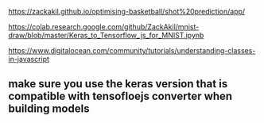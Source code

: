 
https://zackakil.github.io/optimising-basketball/shot%20prediction/app/

https://colab.research.google.com/github/ZackAkil/mnist-draw/blob/master/Keras_to_Tensorflow_js_for_MNIST.ipynb

https://www.digitalocean.com/community/tutorials/understanding-classes-in-javascript

## make sure you use the keras version that is compatible with tensofloejs converter when building models
